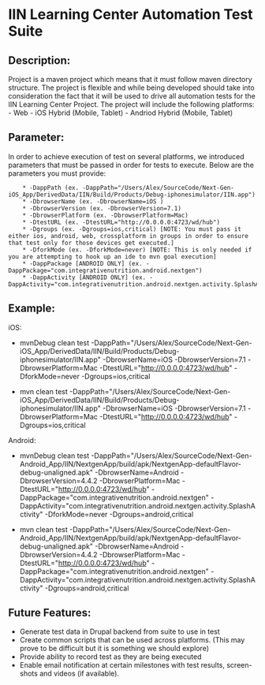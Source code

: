 IIN Learning Center Automation Test Suite
==========================================

Description:
------------

Project is a maven project which means that it must follow maven directory structure. 
The project is flexible and while being developed should take into consideration the fact that it
will be used to drive all automation tests for the IIN Learning Center Project. The project
will include the following platforms:
		- Web
		- iOS Hybrid (Mobile, Tablet)
		- Andriod Hybrid (Mobile, Tablet)

Parameter:
----------

In order to achieve execution of test on several platforms, we introduced parameters that must be passed in order for tests to execute.
Below are the parameters you must provide:

		* -DappPath (ex. -DappPath="/Users/Alex/SourceCode/Next-Gen-iOS_App/DerivedData/IIN/Build/Products/Debug-iphonesimulator/IIN.app")
		* -DbrowserName (ex. -DbrowserName=iOS )
		* -DbrowserVersion (ex. -DbrowserVersion=7.1)
		* -DbrowserPlatform (ex. -DbrowserPlatform=Mac)
		* -DtestURL (ex. -DtestURL="http://0.0.0.0:4723/wd/hub")
		* -Dgroups (ex. -Dgroups=ios,critical) [NOTE: You must pass it either ios, android, web, crossplatform in groups in order to ensure that test only for those devices get executed.]
		* -DforkMode (ex. -DforkMode=never) [NOTE: This is only needed if you are attempting to hook up an ide to mvn goal execution]
		* -DappPackage [ANDROID ONLY] (ex. -DappPackage="com.integrativenutrition.android.nextgen")
        * -DappActivity [ANDROID ONLY] (ex. -DappActivity="com.integrativenutrition.android.nextgen.activity.SplashActivity")

Example:
--------

iOS:

- mvnDebug clean test -DappPath="/Users/Alex/SourceCode/Next-Gen-iOS_App/DerivedData/IIN/Build/Products/Debug-iphonesimulator/IIN.app" -DbrowserName=iOS -DbrowserVersion=7.1 -DbrowserPlatform=Mac -DtestURL="http://0.0.0.0:4723/wd/hub" -DforkMode=never -Dgroups=ios,critical

- mvn clean test -DappPath="/Users/Alex/SourceCode/Next-Gen-iOS_App/DerivedData/IIN/Build/Products/Debug-iphonesimulator/IIN.app" -DbrowserName=iOS -DbrowserVersion=7.1 -DbrowserPlatform=Mac -DtestURL="http://0.0.0.0:4723/wd/hub" -Dgroups=ios,critical


Android:

- mvnDebug clean test -DappPath="/Users/Alex/SourceCode/Next-Gen-Android_App/IIN/NextgenApp/build/apk/NextgenApp-defaultFlavor-debug-unaligned.apk" -DbrowserName=Android -DbrowserVersion=4.4.2 -DbrowserPlatform=Mac -DtestURL="http://0.0.0.0:4723/wd/hub" -DappPackage="com.integrativenutrition.android.nextgen" -DappActivity="com.integrativenutrition.android.nextgen.activity.SplashActivity" -DforkMode=never -Dgroups=android,critical

- mvn clean test -DappPath="/Users/Alex/SourceCode/Next-Gen-Android_App/IIN/NextgenApp/build/apk/NextgenApp-defaultFlavor-debug-unaligned.apk" -DbrowserName=Android -DbrowserVersion=4.4.2 -DbrowserPlatform=Mac -DtestURL="http://0.0.0.0:4723/wd/hub" -DappPackage="com.integrativenutrition.android.nextgen" -DappActivity="com.integrativenutrition.android.nextgen.activity.SplashActivity" -Dgroups=android,critical


Future Features:
----------------

- Generate test data in Drupal backend from suite to use in test
- Create common scripts that can be used across platforms. (This may prove to be difficult but it is something we should explore)
- Provide ability to record test as they are being executed
- Enable email notification at certain milestones with test results, screen-shots and videos (if available).